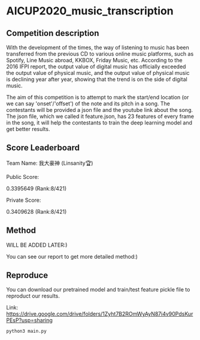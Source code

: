 # AICUP2020_music_transcription

## Competition description

With the development of the times, the way of listening to music has been transferred from the previous CD to various online music platforms, such as Spotify, 
Line Music abroad, KKBOX, Friday Music, etc. According to the 2016 IFPI report, the output value of digital music has officially exceeded the output 
value of physical music, and the output value of physical music is declining year after year, showing that the trend is on the side of digital music.

The aim of this competition is to attempt to mark the start/end location (or we can say 'onset'/'offset') of the note and its pitch in a song. The contestants will be provided a json file and the youtube link about the song. The json file, which we called it feature.json, has 23 features of every frame in the song, it will help the contestants to train the deep learning model and get better results. 

## Score Leaderboard
Team Name: 我大豪神 (Linsanity:trophy:)

Public Score:

0.3395649 (Rank:8/421)

Private Score:

0.3409628 (Rank:8/421)

## Method

WILL BE ADDED LATER:)

You can see our report to get more detailed method:)

## Reproduce

You can download our pretrained model and train/test feature pickle file to reproduct our results.

Link: https://drive.google.com/drive/folders/1Zyht7B2ROmWyAyN87i4v90PdsKurPEsP?usp=sharing
```
python3 main.py 
```
